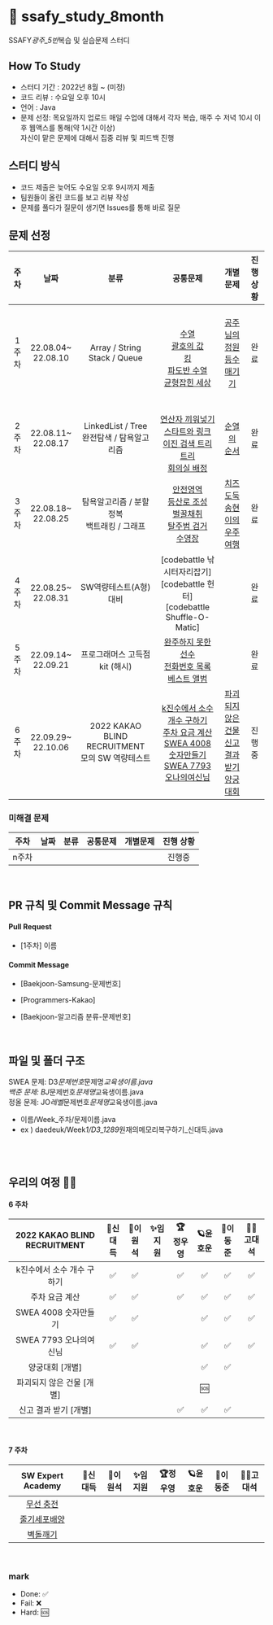 # 🌈 ssafy_study_8month

SSAFY*광주\_5반*복습 및 실습문제 스터디

## How To Study

-   스터디 기간 : 2022년 8월 ~ (미정)
-   코드 리뷰 : 수요일 오후 10시
-   언어 : Java
-   문제 선정: 목요일까지 업로드
    매일 수업에 대해서 각자 복습, 매주 수 저녁 10시 이후 웹액스를 통해(약 1시간 이상)</br>자신이 맡은 문제에 대해서 집중 리뷰 및 피드백 진행

## 스터디 방식

-   코드 제출은 늦어도 수요일 오후 9시까지 제출
-   팀원들이 올린 코드를 보고 리뷰 작성
-   문제를 풀다가 질문이 생기면 Issues를 통해 바로 질문 </br>

## 문제 선정

| **주차** |        **날짜**        |                      **분류**                       |                                                                                                                                                                                                                                                                                                                                                                                                          **공통문제**                                                                                                                                                                                                                                                                                                                                                                                                          |                                                                                                                        **개별문제**                                                                                                                         | **진행 상황** |
| :------: | :--------------------: | :-------------------------------------------------: | :----------------------------------------------------------------------------------------------------------------------------------------------------------------------------------------------------------------------------------------------------------------------------------------------------------------------------------------------------------------------------------------------------------------------------------------------------------------------------------------------------------------------------------------------------------------------------------------------------------------------------------------------------------------------------------------------------------------------------------------------------------------------------------------------------------------------------: | :---------------------------------------------------------------------------------------------------------------------------------------------------------------------------------------------------------------------------------------------------------: | :-----------: |
|  1주차   | 22.08.04~</br>22.08.10 |         Array / String </br> Stack / Queue          |                                                                                                                                                                                                                                                                        </br> [수열](https://www.acmicpc.net/problem/2559) </br> [괄호의 값](https://www.acmicpc.net/problem/2504)</br>[킹](https://www.acmicpc.net/problem/1063)</br>[파도반 수열](https://www.acmicpc.net/problem/9461)</br>[균형잡힌 세상](https://www.acmicpc.net/problem/4949)</br>                                                                                                                                                                                                                                                                        |                                                               </br>[공주님의 정원](https://www.acmicpc.net/problem/2457) </br> [등수매기기](https://www.acmicpc.net/problem/2012) </br></br>                                                                |     완료      |
|  2주차   | 22.08.11~</br>22.08.17 |   LinkedList / Tree </br> 완전탐색 / 탐욕알고리즘   |                                                                                                                                                                                                                                                                </br>[연산자 끼워넣기](https://www.acmicpc.net/problem/14888) </br>[스타트와 링크](https://www.acmicpc.net/problem/14889)</br>[이진 검색 트리](https://www.acmicpc.net/problem/5639) </br>[트리](https://www.acmicpc.net/problem/4803) </br> [회의실 배정](https://www.acmicpc.net/problem/1931)                                                                                                                                                                                                                                                                |                                                                                                     [순열의 순서](https://www.acmicpc.net/problem/1722)                                                                                                     |     완료      |
|  3주차   | 22.08.18~</br>22.08.25 |   탐욕알고리즘 / 분할정복 </br> 백트래킹 / 그래프   | [안전영역](https://www.acmicpc.net/problem/2468) </br>[등산로 조성](https://swexpertacademy.com/main/code/problem/problemDetail.do?contestProbId=AV5PoOKKAPIDFAUq&categoryId=AV5PoOKKAPIDFAUq&categoryType=CODE&problemTitle=1949&orderBy=FIRST_REG_DATETIME&selectCodeLang=ALL&select-1=&pageSize=10&pageIndex=1) </br>[벌꿀채취](https://swexpertacademy.com/main/code/problem/problemDetail.do?contestProbId=AV5V4A46AdIDFAWu&categoryId=AV5V4A46AdIDFAWu&categoryType=CODE&problemTitle=%EB%AA%A8%EC%9D%98&orderBy=FIRST_REG_DATETIME&selectCodeLang=ALL&select-1=&pageSize=10&pageIndex=2) </br>[탈주범 검거](https://swexpertacademy.com/main/code/problem/problemDetail.do?contestProbId=AV5PpLlKAQ4DFAUq) </br>[수영장](https://swexpertacademy.com/main/code/problem/problemDetail.do?contestProbId=AV5PpFQaAQMDFAUq) |      [치즈도둑](https://swexpertacademy.com/main/code/problem/problemDetail.do?contestProbId=AWrDOdQqRCUDFARG) </br> [송현이의 우주여행](https://swexpertacademy.com/main/code/userProblem/userProblemDetail.do?contestProbId=AWTUS1FaYaUDFAVT) </br>       |     완료      |
|  4주차   | 22.08.25~</br>22.08.31 |               SW역량테스트(A형) 대비                |                                                                                                                                                                                                                                                                                                                                                                     [codebattle 낚시터자리잡기] </br> [codebattle 헌터] </br>[codebattle Shuffle-O-Matic]                                                                                                                                                                                                                                                                                                                                                                      |                                                                                                                                                                                                                                                             |     완료      |
|  5주차   | 22.09.14~</br>22.09.21 |           프로그래머스 고득점 kit (해시)            |                                                                                                                                                                                                                                                                                 [완주하지 못한 선수](https://school.programmers.co.kr/learn/courses/30/lessons/42576) </br>[전화번호 목록](https://school.programmers.co.kr/learn/courses/30/lessons/42577)</br>[베스트 앨범](https://school.programmers.co.kr/learn/courses/30/lessons/42579)                                                                                                                                                                                                                                                                                 |                                                                                                                                                                                                                                                             |     완료      |
|  6주차   | 22.09.29~</br>22.10.06 | 2022 KAKAO BLIND RECRUITMENT</br>모의 SW 역량테스트 |                                                                                                                                                                                           [k진수에서 소수 개수 구하기](https://school.programmers.co.kr/learn/courses/30/lessons/92335) </br>[주차 요금 계산](https://school.programmers.co.kr/learn/courses/30/lessons/92341)</br>[SWEA 4008 숫자만들기](https://swexpertacademy.com/main/code/problem/problemDetail.do?contestProbId=AWIeRZV6kBUDFAVH)</br>[SWEA 7793 오나의여신님](https://swexpertacademy.com/main/code/problem/problemDetail.do?contestProbId=AWsBQpPqMNMDFARG)                                                                                                                                                                                           | [파괴되지 않은 건물](https://school.programmers.co.kr/learn/courses/30/lessons/92344)</br>[신고 결과 받기](https://school.programmers.co.kr/learn/courses/30/lessons/92334)</br>[양궁대회](https://school.programmers.co.kr/learn/courses/30/lessons/92342) |    진행중     |

### 미해결 문제

| **주차** | **날짜** | **분류** | **공통문제** | **개별문제** | **진행 상황** |
| :------: | :------: | :------: | :----------: | :----------: | :-----------: |
|  n주차   |          |          |              |              |    진행중     |

<br/>

## PR 규칙 및 Commit Message 규칙

#### Pull Request

-   [1주차] 이름

#### Commit Message

-   [Baekjoon-Samsung-문제번호]

-   [Programmers-Kakao]

-   [Baekjoon-알고리즘 분류-문제번호]

<br/>

## 파일 및 폴더 구조

SWEA 문제: D3*문제번호*문제명*교육생이름.java</br>
백준 문제: BJ*문제번호*문제명*교육생이름.java</br>
정올 문제: JO*레벨*문제번호*문제명*교육생이름.java</br>

-   이름/Week\_주차/문제이름.java
-   ex ) daedeuk/Week*1/D3_1289*원재의메모리복구하기\_신대득.java

<br/>
<br/>

## 우리의 여정 🐱‍🏍

#### 6 주차

| 2022 KAKAO BLIND RECRUITMENT | 👑신대득 | 💎이원석 | ✨임지원 | 🏆정우영 | 🪐윤호운 | 🚀이동준 | 🐱‍👓고대석 |
| :--------------------------: | :------: | :------: | :------: | :------: | :------: | :------: | :---------: |
|  k진수에서 소수 개수 구하기  |    ✅    |    ✅    |          |    ✅    |    ✅    |    ✅    |    ✅    |
|        주차 요금 계산        |    ✅    |    ✅    |          |    ✅    |    ✅    |    ✅    |    ✅    |
|     SWEA 4008 숫자만들기     |    ✅    |   ✅      |          |          |    ✅    |    ✅    |    ✅    |
|    SWEA 7793 오나의여신님    |    ✅    |    ✅      |          |          |      ✅    |    ✅    |    ✅    |
|       양궁대회 [개별]        |          |          |          |          |    ✅    |    ✅    |             |
|  파괴되지 않은 건물 [개별]   |          |          |          |          |    🆘    |          |             |
|    신고 결과 받기 [개별]     |          |          |          |    ✅    |    ✅    |    ✅    |             |

<br>

#### 7 주차

| SW Expert Academy | 👑신대득 | 💎이원석 | ✨임지원 | 🏆정우영 | 🪐윤호운 | 🚀이동준 | 🐱‍👓고대석 |
| :--------------------------: | :------: | :------: | :------: | :------: | :------: | :------: | :---------: |
|  [무선 충전](https://swexpertacademy.com/main/code/problem/problemDetail.do?contestProbId=AWXRDL1aeugDFAUo)  |        |        |          |        |        |        |        |
|        [줄기세포배양](https://swexpertacademy.com/main/code/problem/problemDetail.do?contestProbId=AWXRJ8EKe48DFAUo)       |        |        |          |        |        |        |        |
|     [벽돌깨기](https://swexpertacademy.com/main/code/problem/problemDetail.do?contestProbId=AWXRQm6qfL0DFAUo)     |        |        |          |          |        |        |        |

<br>

### mark

-   Done: ✅ <br>
-   Fail: ❌ <br>
-   Hard: 🆘
